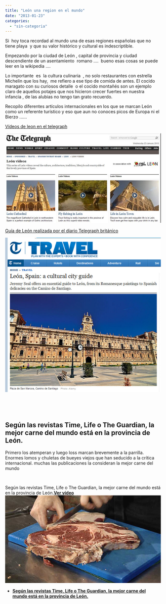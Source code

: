 ```yaml
---
title: "León una region en el mundo"
date: "2013-01-23"
categories: 
  - "sin-categoria"
---
```


Si  hoy toca recordad al mundo una de esas regiones españolas que no tiene playa  y que su valor histórico y cultural es indescriptible.

Empezando por la ciudad de León , capital de provincia y ciudad descendiente de un asentamiento  romano ....  bueno esas cosas se puede leer en la wikipedia ....

Lo importante  es  la cultura culinaria  , no solo restaurantes con estrella Michelin que los hay,  me refiero a ese tipo de comida de antes. El cocido maragato con su curiosos detalle  o el cocido montañés son un ejemplo claro de aquellos potajes que nos hicieron crecer fuertes en nuestra infancia , de las alubias no tengo tan grato recuerdo.

Recopilo diferentes artículos internacionales en los que se marcan León como un referente turístico y eso que aun no conoces picos de Europa ni el Bierzo ......

[Vídeos de leon en el telegraph](https://www.telegraph.co.uk/sponsored/travel/spanish_tourist_board/leon/leon-videos/ "Videos de leon en el telegraph")

[![leon-2](images/8408711710_fa4539f72d_z.jpg)](https://www.telegraph.co.uk/sponsored/travel/spanish_tourist_board/leon/leon-videos/ "Videos de leon en el telegraph")

[Guía de León realizada por el diario Telegraph británico](https://www.telegraph.co.uk/travel/9664397/Leon-Spain-a-cultural-city-guide.html# "Leon Spaina cultural- ity guide")

 [![leon-1](images/8408711994_8811610874_z.jpg)](https://www.telegraph.co.uk/travel/9664397/Leon-Spain-a-cultural-city-guide.html# "Leon Spaina cultural- ity guide") 

 

­

## Según las revistas Time, Life o The Guardian, la mejor carne del mundo está en la provincia de León.

Primero los atemperan y luego loss marcan brevemente a la parrilla. Enormes lomos y chuletas de bueyes viejos que han seducido a la crítica internacional. muchas las publicaciones la consideran la mejor carne del mundo

 

Según las revistas Time, Life o The Guardian, la mejor carne del mundo está en la provincia de León.[**Ver vídeo**![Según las revistas Time, Life o The Guardian,  la mejor carne del mundo está en la provincia de León.](images/1345730138184.jpg "Según las revistas Time, Life o The Guardian,  la mejor carne del mundo está en la provincia de León.")](https://www.rtve.es/alacarta/videos/telediario/segun-revistas-time-life-the-guardian-mejor-carne-del-mundo-esta-provincia-leon/1512366/)

- [**Según las revistas Time, Life o The Guardian, la mejor carne del mundo está en la provincia de León.**](https://www.rtve.es/alacarta/videos/telediario/segun-revistas-time-life-the-guardian-mejor-carne-del-mundo-esta-provincia-leon/1512366/ "Según las revistas Time, Life o The Guardian,  la mejor carne del mundo está en la provincia de León.")
